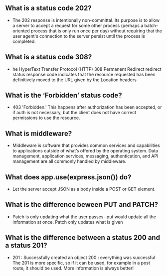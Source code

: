 ## What is a status code 202?
- The 202 response is intentionally non-committal. Its purpose is to allow a server to accept a request for some other process (perhaps a batch-oriented process that is only run once per day) without requiring that the user agent's connection to the server persist until the process is completed.

## What is a status code 308?
- he HyperText Transfer Protocol (HTTP) 308 Permanent Redirect redirect status response code indicates that the resource requested has been definitively moved to the URL given by the Location headers
## What is the ‘Forbidden’ status code?
- 403 'Forbidden.' This happens after authorization has been accepted, or if auth is not necessary, but the client does not have correct permissions to use the resource.
## What is middleware?
- Middleware is software that provides common services and capabilities to applications outside of what’s offered by the operating system. Data management, application services, messaging, authentication, and API management are all commonly handled by middleware.

##  What does app.use(express.json()) do?
- Let the server accept JSON as a body inside a POST or GET element.

## What is the difference beween PUT and PATCH?
- Patch is only updating what the user passes- put would update all the information at once. Patch only updates what is given

## What is the difference between a status 200 and a status 201?
- 201 :  Successfully created an object 200 :  everything was successful The 201 is more specific, so if it can be used, for example in a post route, it should be used. More information is always better!
